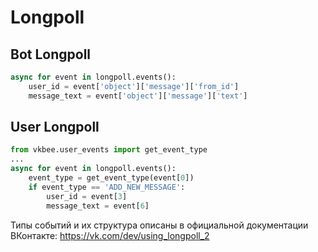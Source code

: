 # Longpoll
## Bot Longpoll
```python
async for event in longpoll.events():
    user_id = event['object']['message']['from_id']
    message_text = event['object']['message']['text']
```

## User Longpoll
```python
from vkbee.user_events import get_event_type
...
async for event in longpoll.events():
    event_type = get_event_type(event[0])
    if event_type == 'ADD_NEW_MESSAGE':
        user_id = event[3]
        message_text = event[6]
```

Типы событий и их структура описаны в официальной документации ВКонтакте: https://vk.com/dev/using_longpoll_2